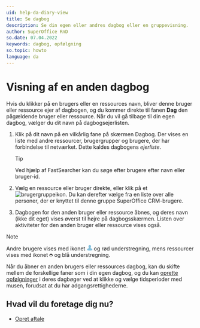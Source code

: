 ```yaml
---
uid: help-da-diary-view
title: Se dagbog
description: Se din egen eller andres dagbog eller en gruppevisning.
author: SuperOffice RnD
so.date: 07.04.2022
keywords: dagbog, opfølgning
so.topic: howto
language: da
---
```


# Visning af en anden dagbog

Hvis du klikker på en brugers eller en ressources navn, bliver denne bruger eller ressource ejer af dagbogen, og du kommer direkte til fanen **Dag** den pågældende bruger eller ressource. Når du vil gå tilbage til din egen dagbog, vælger du dit navn på dagbogsejerlisten.

1. Klik på dit navn på en vilkårlig fane på skærmen Dagbog. Der vises en liste med andre ressourcer, brugergrupper og brugere, der har forbindelse til netværket. Dette kaldes dagbogens *ejerliste*.

    > [!TIP]
    > Ved hjælp af FastSearcher kan du søge efter brugere efter navn eller bruger-id.

2. Vælg en ressource eller bruger direkte, eller klik på et ![brugergruppeikon][img1]. Du kan derefter vælge fra en liste over alle personer, der er knyttet til denne gruppe SuperOffice CRM-brugere.

3. Dagbogen for den anden bruger eller ressource åbnes, og deres navn (ikke dit eget) vises øverst til højre på dagbogsskærmen. Listen over aktiviteter for den anden bruger eller ressource vises også.

> [!NOTE]
> Andre brugere vises med ikonet ![ikon][img2] og rød understregning, mens ressourcer vises med ikonet ![ikon][img3] og blå understregning.

Når du åbner en anden brugers eller ressources dagbog, kan du skifte mellem de forskellige faner som i din egen dagbog, og du kan [oprette opfølgninger][2] i deres dagbøger ved at klikke og vælge tidsperioder med musen, forudsat at du har adgangsrettighederne.

## Hvad vil du foretage dig nu?

* [Opret aftale][2]

<!-- Referenced links -->
[2]: create-follow-up.md

<!-- Referenced images -->
[img1]: ../../../../common/icons/menu-arrow.png
[img2]: ../../../media/icons/diary-owner-person.png
[img3]: ../../../media/icons/diary-owner-resource.png
